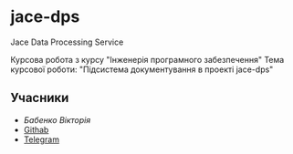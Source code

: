 # jace-dps
Jace Data Processing Service

Курсова робота з курсу "Інженерія програмного забезпечення"
Тема курсової роботи: "Підсистема документування в проекті jace-dps"

## Учасники
* _Бабенко Вікторія_
* [Githab](https://github.com/vika-babenko)
* [Telegram](https://t.me/viktoria_baben18)

